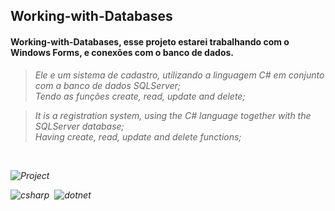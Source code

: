 
## Working-with-Databases

#### Working-with-Databases, esse projeto estarei trabalhando com o Windows Forms, e conexões com o banco de dados.

><i>Ele e um sistema de cadastro, utilizando a linguagem C# em conjunto com a banco de dados SQLServer;<br> 
>Tendo as funções create, read, update and delete;

><i>It is a registration system, using the C# language together with the SQLServer database;<br>
>Having create, read, update and delete functions;
<br>
  
![Project](https://user-images.githubusercontent.com/87550603/171963587-93d255ca-da33-45f8-b8f5-9d66d75450ae.png)
  
![csharp](https://img.shields.io/badge/-Csharp-05122A?style=for-the-badge&logo=csharp)&nbsp; ![dotnet](https://img.shields.io/badge/-dotnet-05122A?style=for-the-badge&logo=dotnet)&nbsp;





